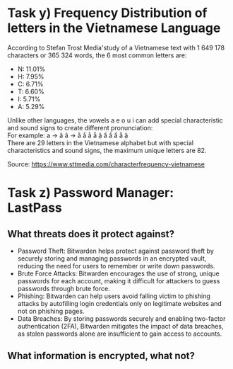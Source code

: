 # Task y) Frequency Distribution of letters in the Vietnamese Language

According to Stefan Trost Media'study of a Vietnamese text with 1 649 178 characters or 365 324 words, the 6 most common letters are:

* N: 11.01% </br>
* H: 7.95% </br>
* C: 6.71% </br>
* T: 6.60% </br>
* I: 5.71% </br>
* A: 5.29% </br>

Unlike other languages, the vowels a e o u i can add special characteristic and sound signs to create different pronunciation: </br>
For example: a -> ă â -> ằ ắ ẳ ẵ ặ ấ ầ ẩ ẫ ậ </br>
There are 29 letters in the Vietnamese alphabet but with special characteristics and sound signs, the maximum unique letters are 82.

Source: https://www.sttmedia.com/characterfrequency-vietnamese

# Task z) Password Manager: LastPass

## What threats does it protect against?

* Password Theft: Bitwarden helps protect against password theft by securely storing and managing passwords in an encrypted vault, reducing the need for users to remember or write down passwords.</br>
* Brute Force Attacks: Bitwarden encourages the use of strong, unique passwords for each account, making it difficult for attackers to guess passwords through brute force.</br>
* Phishing: Bitwarden can help users avoid falling victim to phishing attacks by autofilling login credentials only on legitimate websites and not on phishing pages.</br>
* Data Breaches: By storing passwords securely and enabling two-factor authentication (2FA), Bitwarden mitigates the impact of data breaches, as stolen passwords alone are insufficient to gain access to accounts.

## What information is encrypted, what not?

